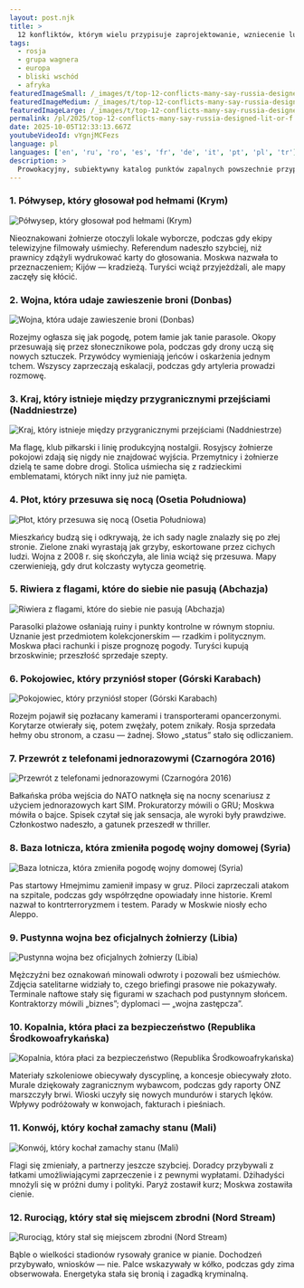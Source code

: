 ```yaml
---
layout: post.njk
title: >
  12 konfliktów, którym wielu przypisuje zaprojektowanie, wzniecenie lub zamrożenie przez Rosję
tags:
  - rosja
  - grupa wagnera
  - europa
  - bliski wschód
  - afryka
featuredImageSmall: /_images/t/top-12-conflicts-many-say-russia-designed-lit-or-f-cover-pl-small.webp
featuredImageMedium: /_images/t/top-12-conflicts-many-say-russia-designed-lit-or-f-cover-pl-medium.webp
featuredImageLarge: /_images/t/top-12-conflicts-many-say-russia-designed-lit-or-f-cover-pl-large.webp
permalink: /pl/2025/top-12-conflicts-many-say-russia-designed-lit-or-f.html
date: 2025-10-05T12:33:13.667Z
youtubeVideoId: vYgnjMCFezs
language: pl
languages: ['en', 'ru', 'ro', 'es', 'fr', 'de', 'it', 'pt', 'pl', 'tr']
description: >
  Prowokacyjny, subiektywny katalog punktów zapalnych powszechnie przypisywanych rosyjskiemu projektowaniu, podpaleniu lub utrzymaniu — hybrydowych, ukrytych i przyciągających nagłówki. Stworzony, by fascynować i niepokoić, miesza szepty z raportami i zaprasza do dyskusji.
---
```


### 1. Półwysep, który głosował pod hełmami (Krym)

![Półwysep, który głosował pod hełmami (Krym)](/_images/1/1cd6dee5cf42b32fbb421a4843902f7b-medium.webp)

Nieoznakowani żołnierze otoczyli lokale wyborcze, podczas gdy ekipy telewizyjne filmowały uśmiechy. Referendum nadeszło szybciej, niż prawnicy zdążyli wydrukować karty do głosowania. Moskwa nazwała to przeznaczeniem; Kijów — kradzieżą. Turyści wciąż przyjeżdżali, ale mapy zaczęły się kłócić.

### 2. Wojna, która udaje zawieszenie broni (Donbas)

![Wojna, która udaje zawieszenie broni (Donbas)](/_images/c/c813afd466f557ba56ad479f2f81107c-medium.webp)

Rozejmy ogłasza się jak pogodę, potem łamie jak tanie parasole. Okopy przesuwają się przez słonecznikowe pola, podczas gdy drony uczą się nowych sztuczek. Przywódcy wymieniają jeńców i oskarżenia jednym tchem. Wszyscy zaprzeczają eskalacji, podczas gdy artyleria prowadzi rozmowę.

### 3. Kraj, który istnieje między przygranicznymi przejściami (Naddniestrze)

![Kraj, który istnieje między przygranicznymi przejściami (Naddniestrze)](/_images/7/7e707e95b66a72124fdd43eeac9a6132-medium.webp)

Ma flagę, klub piłkarski i linię produkcyjną nostalgii. Rosyjscy żołnierze pokojowi zdają się nigdy nie znajdować wyjścia. Przemytnicy i żołnierze dzielą te same dobre drogi. Stolica uśmiecha się z radzieckimi emblematami, których nikt inny już nie pamięta.

### 4. Płot, który przesuwa się nocą (Osetia Południowa)

![Płot, który przesuwa się nocą (Osetia Południowa)](/_images/0/06991ad80e9cbfd1698f8b24cd3bcb76-medium.webp)

Mieszkańcy budzą się i odkrywają, że ich sady nagle znalazły się po złej stronie. Zielone znaki wyrastają jak grzyby, eskortowane przez cichych ludzi. Wojna z 2008 r. się skończyła, ale linia wciąż się przesuwa. Mapy czerwienieją, gdy drut kolczasty wytycza geometrię.

### 5. Riwiera z flagami, które do siebie nie pasują (Abchazja)

![Riwiera z flagami, które do siebie nie pasują (Abchazja)](/_images/7/71eaa0f871ffd5f4d06234ce03da11ec-medium.webp)

Parasolki plażowe osłaniają ruiny i punkty kontrolne w równym stopniu. Uznanie jest przedmiotem kolekcjonerskim — rzadkim i politycznym. Moskwa płaci rachunki i pisze prognozę pogody. Turyści kupują brzoskwinie; przeszłość sprzedaje szepty.

### 6. Pokojowiec, który przyniósł stoper (Górski Karabach)

![Pokojowiec, który przyniósł stoper (Górski Karabach)](/_images/6/6dd93e303d3704fb0f2d45e9fb095ca9-medium.webp)

Rozejm pojawił się pozłacany kamerami i transporterami opancerzonymi. Korytarze otwierały się, potem zwężały, potem znikały. Rosja sprzedała hełmy obu stronom, a czasu — żadnej. Słowo „status” stało się odliczaniem.

### 7. Przewrót z telefonami jednorazowymi (Czarnogóra 2016)

![Przewrót z telefonami jednorazowymi (Czarnogóra 2016)](/_images/0/049aed2230225968930a3c3457814532-medium.webp)

Bałkańska próba wejścia do NATO natknęła się na nocny scenariusz z użyciem jednorazowych kart SIM. Prokuratorzy mówili o GRU; Moskwa mówiła o bajce. Spisek czytał się jak sensacja, ale wyroki były prawdziwe. Członkostwo nadeszło, a gatunek przeszedł w thriller.

### 8. Baza lotnicza, która zmieniła pogodę wojny domowej (Syria)

![Baza lotnicza, która zmieniła pogodę wojny domowej (Syria)](/_images/f/fd54a1567e3115c483a70e38651b7998-medium.webp)

Pas startowy Hmejmimu zamienił impasy w gruz. Piloci zaprzeczali atakom na szpitale, podczas gdy współrzędne opowiadały inne historie. Kreml nazwał to kontrterroryzmem i testem. Parady w Moskwie niosły echo Aleppo.

### 9. Pustynna wojna bez oficjalnych żołnierzy (Libia)

![Pustynna wojna bez oficjalnych żołnierzy (Libia)](/_images/8/87fd2de3ad3941488f0b62045c7a8dce-medium.webp)

Mężczyźni bez oznakowań minowali odwroty i pozowali bez uśmiechów. Zdjęcia satelitarne widziały to, czego briefingi prasowe nie pokazywały. Terminale naftowe stały się figurami w szachach pod pustynnym słońcem. Kontraktorzy mówili „biznes”; dyplomaci — „wojna zastępcza”.

### 10. Kopalnia, która płaci za bezpieczeństwo (Republika Środkowoafrykańska)

![Kopalnia, która płaci za bezpieczeństwo (Republika Środkowoafrykańska)](/_images/9/9d412a1525686c5afdcea5caba5b2f48-medium.webp)

Materiały szkoleniowe obiecywały dyscyplinę, a koncesje obiecywały złoto. Murale dziękowały zagranicznym wybawcom, podczas gdy raporty ONZ marszczyły brwi. Wioski uczyły się nowych mundurów i starych lęków. Wpływy podróżowały w konwojach, fakturach i pieśniach.

### 11. Konwój, który kochał zamachy stanu (Mali)

![Konwój, który kochał zamachy stanu (Mali)](/_images/6/660592e4beca647b624e7071aff7808f-medium.webp)

Flagi się zmieniały, a partnerzy jeszcze szybciej. Doradcy przybywali z łatkami umożliwiającymi zaprzeczenie i z pewnymi wypłatami. Dżihadyści mnożyli się w próżni dumy i polityki. Paryż zostawił kurz; Moskwa zostawiła cienie.

### 12. Rurociąg, który stał się miejscem zbrodni (Nord Stream)

![Rurociąg, który stał się miejscem zbrodni (Nord Stream)](/_images/c/c00b6330d2eba0ccca8b3d43750f9a53-medium.webp)

Bąble o wielkości stadionów rysowały granice w pianie. Dochodzeń przybywało, wniosków — nie. Palce wskazywały w kółko, podczas gdy zima obserwowała. Energetyka stała się bronią i zagadką kryminalną.

